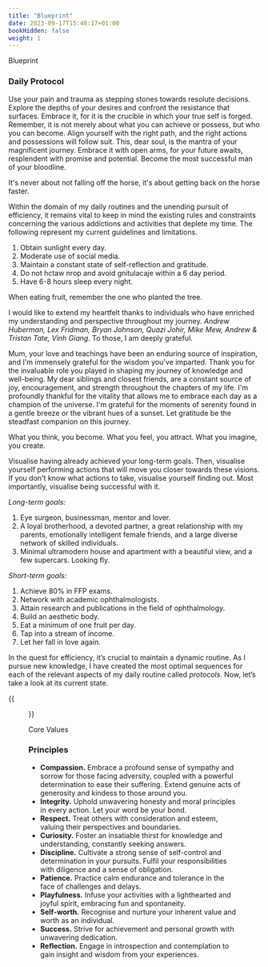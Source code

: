 ```yaml
---
title: "Blueprint"
date: 2023-09-17T15:48:17+01:00
bookHidden: false
weight: 1
---
```


<n2>Blueprint</n2>
### Daily Protocol

Use your pain and trauma as stepping stones towards resolute decisions. Explore the depths of your desires and confront the resistance that surfaces. Embrace it, for it is the crucible in which your true self is forged. Remember, it is not merely about what you can achieve or possess, but who you can become. Align yourself with the right path, and the right actions and possessions will follow suit. This, dear soul, is the mantra of your magnificent journey. Embrace it with open arms, for your future awaits, resplendent with promise and potential. Become the most successful man of your bloodline.

<quote>It's never about not falling off the horse, it's about getting back on the horse faster.</quote>

Within the domain of my daily routines and the unending pursuit of efficiency, it remains vital to keep in mind the existing rules and constraints concerning the various addictions and activities that deplete my time. The following represent my current guidelines and limitations.
1. Obtain sunlight every day.
2. Moderate use of social media.
3. Maintain a constant state of self-reflection and gratitude.
4. Do not hctaw nrop and avoid gnitulacaje within a 6 day period.
5. Have 6-8 hours sleep every night.

<quote>When eating fruit, remember the one who planted the tree.</quote>

I would like to extend my heartfelt thanks to individuals who have enriched my understanding and perspective throughout my journey. *Andrew Huberman, Lex Fridman, Bryan Johnson, Quazi Johir, Mike Mew, Andrew & Tristan Tate, Vinh Giang*. To those, I am deeply grateful.

Mum, your love and teachings have been an enduring source of inspiration, and I'm immensely grateful for the wisdom you've imparted. Thank you for the invaluable role you played in shaping my journey of knowledge and well-being. My dear siblings and closest friends, are a constant source of joy, encouragement, and strength throughout the chapters of my life. I'm profoundly thankful for the vitality that allows me to embrace each day as a champion of the universe. I'm grateful for the moments of serenity found in a gentle breeze or the vibrant hues of a sunset. Let gratitude be the steadfast companion on this journey.

<quote>What you think, you become. What you feel, you attract. What you imagine, you create.</quote>

Visualise having already achieved your long-term goals. Then, visualise yourself performing actions that will move you closer towards these visions. If you don't know what actions to take, visualise yourself finding out. Most importantly, visualise being successful with it.

*Long-term goals:*
1. Eye surgeon, businessman, mentor and lover.
2. A loyal brotherhood, a devoted partner, a great relationship with my parents, emotionally intelligent female friends, and a large diverse network of skilled individuals.
3. Minimal ultramodern house and apartment with a beautiful view, and a few supercars. Looking fly.

*Short-term goals:*
1. Achieve 80% in FFP exams.
3. Network with academic ophthalmologists.
2. Attain research and publications in the field of ophthalmology.
4. Build an aesthetic body.
5. Eat a minimum of one fruit per day.
6. Tap into a stream of income.
7. Let her fall in love again.

In the quest for efficiency, it’s crucial to maintain a dynamic routine. As I pursue new knowledge, I have created the most optimal sequences for each of the relevant aspects of my daily routine called *protocols*. Now, let’s take a look at its current state.

{{<figure class="figure" src="/protocol_230928.png" caption="Last updated 21 September, 2023.">}}




<n2>Core Values</n2>
### Principles

- **Compassion.** Embrace a profound sense of sympathy and sorrow for those facing adversity, coupled with a powerful determination to ease their suffering. Extend genuine acts of generosity and kindess to those around you. 
- **Integrity.** Uphold unwavering honesty and moral principles in every action. Let your word be your bond.
- **Respect.** Treat others with consideration and esteem, valuing their perspectives and boundaries. 
- **Curiosity.** Foster an insatiable thirst for knowledge and understanding, constantly seeking answers. 
- **Discipline.** Cultivate a strong sense of self-control and determination in your pursuits. Fulfil your responsibilities with diligence and a sense of obligation. 
- **Patience.** Practice calm endurance and tolerance in the face of challenges and delays. 
- **Playfulness.** Infuse your activities with a lighthearted and joyful spirit, embracing fun and spontaneity. 
- **Self-worth.** Recognise and nurture your inherent value and worth as an individual. 
- **Success.** Strive for achievement and personal growth with unwavering dedication. 
- **Reflection.** Engage in introspection and contemplation to gain insight and wisdom from your experiences.


